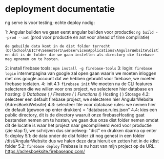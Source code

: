 # deployment documentatie

ng serve is voor testing; echte deploy nodig:

1: Angular builden
    we gaan eerst angular builden voor productie:
    `ng build --prod --aot`
    (prod voor productie en aot voor ahead of time complilatie)

    de gebuilde data komt in de dist folder terrecht (D:\School\EICT4\Semester1\webservicesApplications\AngularWebsite\dist) en dit is de folder die we gaan instellen als directory die firebase mag opnemen om te hosten.


2: install firebase tools:
    `npm install -g firebase-tools`
3: login:
    `firebase login`
    internetpagina van google zal open gaan waarin we moeten inloggen met ons google account dat we hebben gebruikt voor firebase, we moeten firebase toelaten.
4: init
    4.1: `firebase init`
        We moeten nu de CLI features selecteren die we willen voor ons project, we selecteren hier database en hosting:
            (*) Database
            ( ) Firestore
            ( ) Functions
            (*) Hosting
            ( ) Storage
    4.2: selecteer een default firebase project, we selecteren hier AngularWebsite (AdresBoekWebsite)
    4.3: selecteer file voor database rules: we nemen hier de default (gewoon op enter drukken) = "database.rules.json"
    4.4: kies een public directory, dit is de directory waaruit onze firebaseHosting gaat bestanden nemen om te hosten,
        we gaan dus onze dist folder nemen omdat dit de locatie is waar het project naar gecomplileerd word voor productie (zie stap 1), we schrijven dus simpelweg: "dist" en drukken daarna op enter
5: deploy
    5.1: de data onder de dist folder zit nog genest in een folder /dist/AngularWebsite dus we halen deze data hieruit en     zetten het in de /dist folder
    5.2: `firebase deploy`
        Firebase is nu host van mijn project op de URL: https://adresboeksite.firebaseapp.com/
